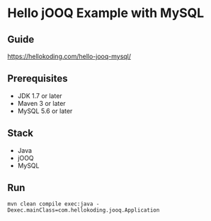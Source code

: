 # Hello jOOQ Example with MySQL

## Guide
https://hellokoding.com/hello-jooq-mysql/

## Prerequisites
- JDK 1.7 or later
- Maven 3 or later
- MySQL 5.6 or later

## Stack
- Java
- jOOQ
- MySQL

## Run
`mvn clean compile exec:java -Dexec.mainClass=com.hellokoding.jooq.Application`
